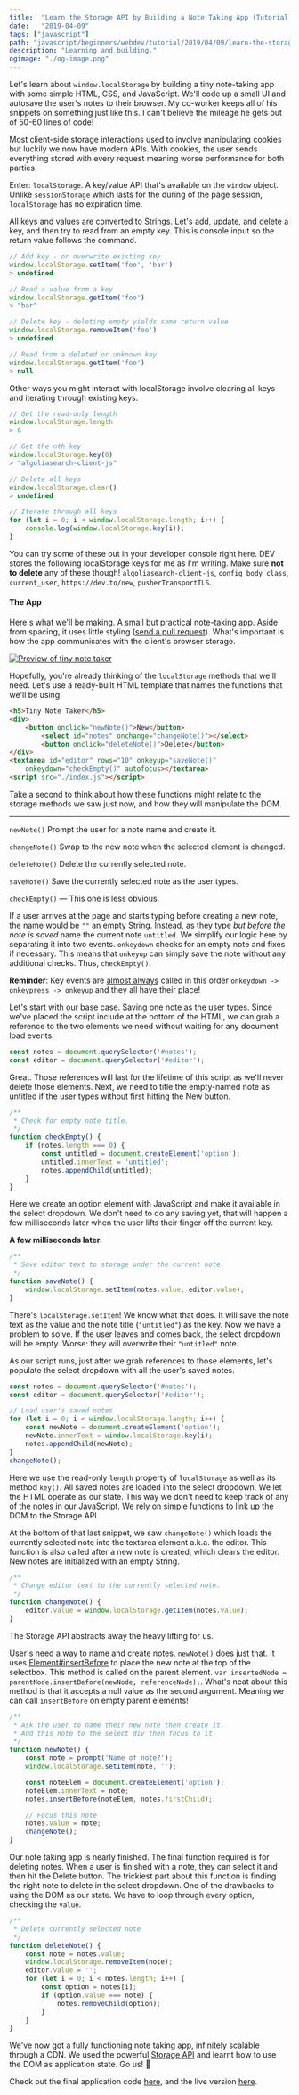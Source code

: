 ```yaml
---
title:  "Learn the Storage API by Building a Note Taking App (Tutorial)"
date:   "2019-04-09"
tags: ["javascript"]
path: "javascript/beginners/webdev/tutorial/2019/04/09/learn-the-storage-api.html"
description: "Learning and building."
ogimage: "./og-image.png"
---
```


Let's learn about `window.localStorage` by building a tiny note-taking app with some simple HTML, CSS, and JavaScript. We'll code up a small UI and autosave the user's notes to their browser. My co-worker keeps all of his snippets on something just like this. I can't believe the mileage he gets out of 50-60 lines of code!

Most client-side storage interactions used to involve manipulating cookies but luckily we now have modern APIs. With cookies, the user sends everything stored with every request meaning worse performance for both parties.

Enter: `localStorage`. A key/value API that's available on the `window` object. Unlike `sessionStorage` which lasts for the during of the page session, `localStorage` has no expiration time.

All keys and values are converted to Strings. Let's add, update, and delete a key, and then try to read from an empty key. This is console input so the return value follows the command.

```javascript
// Add key - or overwrite existing key
window.localStorage.setItem('foo', 'bar')
> undefined

// Read a value from a key
window.localStorage.getItem('foo')
> "bar"

// Delete key - deleting empty yields same return value
window.localStorage.removeItem('foo')
> undefined

// Read from a deleted or unknown key
window.localStorage.getItem('foo')
> null
```

Other ways you might interact with localStorage involve clearing all keys and iterating through existing keys.

```javascript
// Get the read-only length
window.localStorage.length
> 6

// Get the nth key
window.localStorage.key(0)
> "algoliasearch-client-js"

// Delete all keys
window.localStorage.clear()
> undefined

// Iterate through all keys
for (let i = 0; i < window.localStorage.length; i++) {
    console.log(window.localStorage.key(i));
}
```

You can try some of these out in your developer console right here. DEV stores the following localStorage keys for me as I'm writing. Make sure **not to delete** any of these though! `algoliasearch-client-js`, `config_body_class`, `current_user`, `https://dev.to/new`, `pusherTransportTLS`.

#### The App

Here's what we'll be making. A small but practical note-taking app. Aside from spacing, it uses little styling ([send a pull request](https://github.com/healeycodes/tiny-note-taker)). What's important is how the app communicates with the client's browser storage.

[![Preview of tiny note taker](tiny-note-taker-preview.png)](https://healeycodes.github.io/tiny-note-taker/)

Hopefully, you're already thinking of the `localStorage` methods that we'll need. Let's use a ready-built HTML template that names the functions that we'll be using.

```html
<h5>Tiny Note Taker</h5>
<div>
    <button onclick="newNote()">New</button>
        <select id="notes" onchange="changeNote()"></select>
        <button onclick="deleteNote()">Delete</button>
</div>
<textarea id="editor" rows="10" onkeyup="saveNote()"
    onkeydown="checkEmpty()" autofocus></textarea>
<script src="./index.js"></script>
```

Take a second to think about how these functions might relate to the storage methods we saw just now, and how they will manipulate the DOM.

<hr>

`newNote()` Prompt the user for a note name and create it.

`changeNote()` Swap to the new note when the selected element is changed.

`deleteNote()` Delete the currently selected note.

`saveNote()` Save the currently selected note as the user types.

`checkEmpty()` — This one is less obvious.

If a user arrives at the page and starts typing before creating a new note, the name would be `""` an empty String. Instead, as they type _but before the note is saved_ name the current note `untitled`. We simplify our logic here by separating it into two events. `onkeydown` checks for an empty note and fixes if necessary. This means that `onkeyup` can simply save the note without any additional checks. Thus, `checkEmpty()`.

**Reminder**: Key events are [almost always](https://developer.mozilla.org/en-US/docs/Web/API/KeyboardEvent#Usage_notes) called in this order `onkeydown -> onkeypress -> onkeyup` and they all have their place!

Let's start with our base case. Saving one note as the user types. Since we've placed the script include at the bottom of the HTML, we can grab a reference to the two elements we need without waiting for any document load events.

```javascript
const notes = document.querySelector('#notes');
const editor = document.querySelector('#editor');
```

Great. Those references will last for the lifetime of this script as we'll never delete those elements. Next, we need to title the empty-named note as untitled if the user types without first hitting the New button.

```javascript
/**
 * Check for empty note title.
 */
function checkEmpty() {
    if (notes.length === 0) {
        const untitled = document.createElement('option');
        untitled.innerText = 'untitled';
        notes.appendChild(untitled);
    }
}
```

Here we create an option element with JavaScript and make it available in the select dropdown. We don't need to do any saving yet, that will happen a few milliseconds later when the user lifts their finger off the current key.

**A few milliseconds later.**

```javascript
/**
 * Save editor text to storage under the current note.
 */
function saveNote() {
    window.localStorage.setItem(notes.value, editor.value);
}
```

There's `localStorage.setItem`! We know what that does. It will save the note text as the value and the note title (`"untitled"`) as the key. Now we have a problem to solve. If the user leaves and comes back, the select dropdown will be empty. Worse: they will overwrite their `"untitled"` note.

As our script runs, just after we grab references to those elements, let's populate the select dropdown with all the user's saved notes.

```javascript
const notes = document.querySelector('#notes');
const editor = document.querySelector('#editor');

// Load user's saved notes
for (let i = 0; i < window.localStorage.length; i++) {
    const newNote = document.createElement('option');
    newNote.innerText = window.localStorage.key(i);
    notes.appendChild(newNote);
}
changeNote();
```

Here we use the read-only `length` property of `localStorage` as well as its method `key()`. All saved notes are loaded into the select dropdown. We let the HTML operate as our state. This way we don't need to keep track of any of the notes in our JavaScript. We rely on simple functions to link up the DOM to the Storage API.

At the bottom of that last snippet, we saw `changeNote()` which loads the currently selected note into the textarea element a.k.a. the editor. This function is also called after a new note is created, which clears the editor. New notes are initialized with an empty String.

```javascript
/**
 * Change editor text to the currently selected note.
 */
function changeNote() {
    editor.value = window.localStorage.getItem(notes.value);
}
```

The Storage API abstracts away the heavy lifting for us.

User's need a way to name and create notes. `newNote()` does just that. It uses [Element#insertBefore](https://developer.mozilla.org/en-US/docs/Web/API/Node/insertBefore) to place the new note at the top of the selectbox. This method is called on the parent element. `var insertedNode = parentNode.insertBefore(newNode, referenceNode);`. What's neat about this method is that it accepts a null value as the second argument. Meaning we can call `insertBefore` on empty parent elements!

```javascript
/**
 * Ask the user to name their new note then create it.
 * Add this note to the select div then focus to it.
 */
function newNote() {
    const note = prompt('Name of note?');
    window.localStorage.setItem(note, '');

    const noteElem = document.createElement('option');
    noteElem.innerText = note;
    notes.insertBefore(noteElem, notes.firstChild);

    // Focus this note
    notes.value = note;
    changeNote();
}
```

Our note taking app is nearly finished. The final function required is for deleting notes. When a user is finished with a note, they can select it and then hit the Delete button. The trickiest part about this function is finding the right note to delete in the select dropdown. One of the drawbacks to using the DOM as our state. We have to loop through every option, checking the `value`.

```javascript
/**
 * Delete currently selected note
 */
function deleteNote() {
    const note = notes.value;
    window.localStorage.removeItem(note);
    editor.value = '';
    for (let i = 0; i < notes.length; i++) {
        const option = notes[i];
        if (option.value === note) {
            notes.removeChild(option);
        }
    }
}
```

We've now got a fully functioning note taking app, infinitely scalable through a CDN. We used the powerful [Storage API](https://developer.mozilla.org/en-US/docs/Web/API/Storage) and learnt how to use the DOM as application state. Go us! 🙌

Check out the final application code [here](https://github.com/healeycodes/tiny-note-taker), and the live version [here](https://healeycodes.github.io/tiny-note-taker/).

